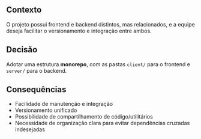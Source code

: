 ## Contexto
O projeto possui frontend e backend distintos, mas relacionados, e a equipe deseja facilitar o versionamento e integração entre ambos.

## Decisão
Adotar uma estrutura **monorepo**, com as pastas `client/` para o frontend e `server/` para o backend.

## Consequências
- Facilidade de manutenção e integração
- Versionamento unificado
- Possibilidade de compartilhamento de código/utilitários
- Necessidade de organização clara para evitar dependências cruzadas indesejadas 